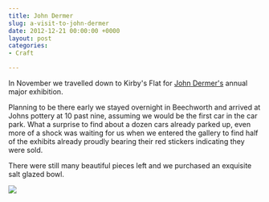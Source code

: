 ```yaml
---
title: John Dermer
slug: a-visit-to-john-dermer
date: 2012-12-21 00:00:00 +0000
layout: post
categories: 
- Craft

---
```

In November we travelled down to Kirby's Flat for [John Dermer's][johndermer] annual major exhibition.

Planning to be there early we stayed overnight in Beechworth and arrived at Johns pottery at 10 past nine, assuming we would be the first car in the car park. What a surprise to find about a dozen cars already parked up, even more of a shock was waiting for us when we entered the gallery to find half of&#xa0;the exhibits already proudly bearing their red stickers indicating they were sold.

There were still many beautiful pieces left and we purchased an exquisite salt glazed bowl.

![][williampickup]

[johndermer]: http://www.johndermer.com.au/
[williampickup]: /assets/images/2014/02/8292719561-41685414c0.jpg
